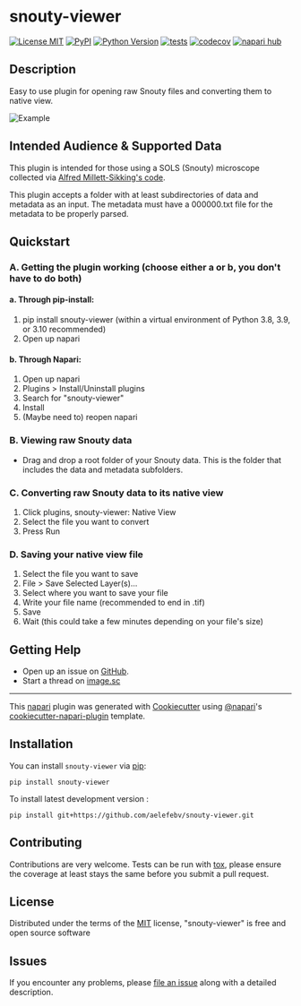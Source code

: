 # snouty-viewer

[![License MIT](https://img.shields.io/pypi/l/snouty-viewer.svg?color=green)](https://github.com/aelefebv/snouty-viewer/raw/main/LICENSE)
[![PyPI](https://img.shields.io/pypi/v/snouty-viewer.svg?color=green)](https://pypi.org/project/snouty-viewer)
[![Python Version](https://img.shields.io/pypi/pyversions/snouty-viewer.svg?color=green)](https://python.org)
[![tests](https://github.com/aelefebv/snouty-viewer/workflows/tests/badge.svg)](https://github.com/aelefebv/snouty-viewer/actions/workflows/test_and_deploy.yml)
[![codecov](https://codecov.io/gh/aelefebv/snouty-viewer/branch/main/graph/badge.svg)](https://codecov.io/gh/aelefebv/snouty-viewer)
[![napari hub](https://img.shields.io/endpoint?url=https://api.napari-hub.org/shields/snouty-viewer)](https://napari-hub.org/plugins/snouty-viewer)

## Description
Easy to use plugin for opening raw Snouty files and converting them to native view.

![Example](https://i.imgur.com/VirE5DM.gif)

## Intended Audience & Supported Data
This plugin is intended for those using a SOLS (Snouty) microscope collected via
[Alfred Millett-Sikking's code](https://github.com/amsikking/SOLS_microscope).

This plugin accepts a folder with at least subdirectories of data and metadata as an input.
The metadata must have a 000000.txt file for the metadata to be properly parsed.

## Quickstart

### A. Getting the plugin working (choose either a or b, you don't have to do both)
#### a. Through pip-install:
1. pip install snouty-viewer (within a virtual environment of Python 3.8, 3.9, or 3.10 recommended)
2. Open up napari
#### b. Through Napari:
1. Open up napari
2. Plugins > Install/Uninstall plugins
3. Search for "snouty-viewer"
4. Install
5. (Maybe need to) reopen napari

### B. Viewing raw Snouty data
- Drag and drop a root folder of your Snouty data. This is the folder that includes the data and metadata subfolders.

### C. Converting raw Snouty data to its native view
1. Click plugins, snouty-viewer: Native View
2. Select the file you want to convert
3. Press Run

### D. Saving your native view file
1. Select the file you want to save
2. File > Save Selected Layer(s)...
3. Select where you want to save your file
4. Write your file name (recommended to end in .tif)
5. Save
6. Wait (this could take a few minutes depending on your file's size)

## Getting Help
- Open up an issue on [GitHub](https://github.com/aelefebv/snouty-viewer/issues).
- Start a thread on [image.sc](https://forum.image.sc/)

----------------------------------

This [napari] plugin was generated with [Cookiecutter] using [@napari]'s [cookiecutter-napari-plugin] template.

<!--
Don't miss the full getting started guide to set up your new package:
https://github.com/napari/cookiecutter-napari-plugin#getting-started

and review the napari docs for plugin developers:
https://napari.org/plugins/index.html
-->

## Installation

You can install `snouty-viewer` via [pip]:

    pip install snouty-viewer



To install latest development version :

    pip install git+https://github.com/aelefebv/snouty-viewer.git


## Contributing

Contributions are very welcome. Tests can be run with [tox], please ensure
the coverage at least stays the same before you submit a pull request.

## License

Distributed under the terms of the [MIT] license,
"snouty-viewer" is free and open source software

## Issues

If you encounter any problems, please [file an issue] along with a detailed description.

[napari]: https://github.com/napari/napari
[Cookiecutter]: https://github.com/audreyr/cookiecutter
[@napari]: https://github.com/napari
[MIT]: http://opensource.org/licenses/MIT
[BSD-3]: http://opensource.org/licenses/BSD-3-Clause
[GNU GPL v3.0]: http://www.gnu.org/licenses/gpl-3.0.txt
[GNU LGPL v3.0]: http://www.gnu.org/licenses/lgpl-3.0.txt
[Apache Software License 2.0]: http://www.apache.org/licenses/LICENSE-2.0
[Mozilla Public License 2.0]: https://www.mozilla.org/media/MPL/2.0/index.txt
[cookiecutter-napari-plugin]: https://github.com/napari/cookiecutter-napari-plugin

[file an issue]: https://github.com/aelefebv/snouty-viewer/issues

[napari]: https://github.com/napari/napari
[tox]: https://tox.readthedocs.io/en/latest/
[pip]: https://pypi.org/project/pip/
[PyPI]: https://pypi.org/
